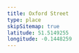 ```yaml
---
title: Oxford Street
type: place
skipSitemap: true
latitude: 51.5149255
longitude: -0.1448259
---
```

